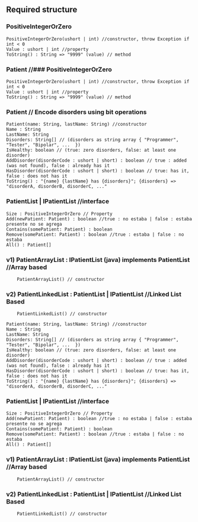 ## Required structure

### PositiveIntegerOrZero
	PositiveIntegerOrZero(ushort | int) //constructor, throw Exception if int < 0
	Value : ushort | int //property
	ToString() : String => "9999" (value) // method

### Patient //### PositiveIntegerOrZero
	PositiveIntegerOrZero(ushort | int) //constructor, throw Exception if int < 0
	Value : ushort | int //property
	ToString() : String => "9999" (value) // method

### Patient // Encode disorders using bit operations
	Patient(name: String, lastName: String) //constructor
	Name : String
	LastName: String
	Disorders: String[] // (disorders as string array { "Programmer", "Tester", "Bipolar", ...  })
	IsHealthy: boolean // (true: zero disorders, false: at least one disorder)
	AddDisorder(disorderCode : ushort | short) : boolean // true : added (was not found), false : already has it
	HasDisorder(disorderCode : ushort | short) : boolean // true: has it, false : does not has it
	ToString() : "{name} {lastName} has {disorders}"; {disorders} => "disorderA, disorderB, disorderC, ..."

### PatientList | IPatientList //interface
	Size : PositiveIntegerOrZero // Property
	Add(newPatient: Patient) : boolean //true : no estaba | false : estaba presente no se agrega
	Contains(somePatient: Patient) : boolean
	Remove(somePatient: Patient) : boolean //true : estaba | false : no estaba
	All() : Patient[]

### v1) PatientArrayList : IPatientList (java) implements PatientList //Array based
		PatientArrayList() // constructor

### v2) PatientLinkedList : PatientList | IPatientList //Linked List Based
		PatientLinkedList() // constructor

	Patient(name: String, lastName: String) //constructor
	Name : String
	LastName: String
	Disorders: String[] // (disorders as string array { "Programmer", "Tester", "Bipolar", ...  })
	IsHealthy: boolean // (true: zero disorders, false: at least one disorder)
	AddDisorder(disorderCode : ushort | short) : boolean // true : added (was not found), false : already has it
	HasDisorder(disorderCode : ushort | short) : boolean // true: has it, false : does not has it
	ToString() : "{name} {lastName} has {disorders}"; {disorders} => "disorderA, disorderB, disorderC, ..."

### PatientList | IPatientList //interface
	Size : PositiveIntegerOrZero // Property
	Add(newPatient: Patient) : boolean //true : no estaba | false : estaba presente no se agrega
	Contains(somePatient: Patient) : boolean
	Remove(somePatient: Patient) : boolean //true : estaba | false : no estaba
	All() : Patient[]

### v1) PatientArrayList : IPatientList (java) implements PatientList //Array based
		PatientArrayList() // constructor

### v2) PatientLinkedList : PatientList | IPatientList //Linked List Based
		PatientLinkedList() // constructor
